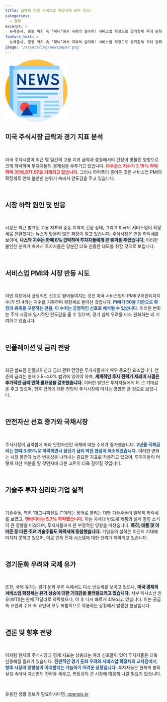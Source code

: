 ```yaml
---
title: 급락세 진정 서비스업 확장세에 모두 안도!
categories:
  - 경제
excerpt: >
  뉴욕증시, 중동 위기 속 ‘패닉’에서 극복의 실마리! 서비스업 확장으로 경기침체 우려 완화, 공포지수 급등 속 롤러코스터 같은 하루. 투자자들, 연준의 적극적 대응에 기대하면 클릭!
feature_text: >
  뉴욕증시, 중동 위기 속 ‘패닉’에서 극복의 실마리! 서비스업 확장으로 경기침체 우려 완화, 공포지수 급등 속 롤러코스터 같은 하루. 투자자들, 연준의 적극적 대응에 기대하면 클릭!
image: '/assets/img/newspaper.png'
---
```


<p><img src="/assets/img/newspaper.png" alt="kimp 속보" /></p>

<h2 data-ke-size="size26">미국 주식시장 급락과 경기 지표 분석</h2>

<p data-ke-size="size16">&nbsp;</p>

<p>미국 주식시장이 최근 몇 일간의 고용 지표 급락과 중동에서의 긴장이 맞물린 영향으로 크게 하락하며 투자자들의 경계심을 부추기고 있습니다. <b><span style="color: #ee2323;">다우존스 지수가 2.19% 하락하며 3만8,871.97로 거래되고 있습니다.</span></b> 그러나 하락폭이 줄어든 것은 서비스업 PMI의 확장세로 인해 불안한 분위기 속에서 안도감을 주고 있습니다.</p>

<p data-ke-size="size16">&nbsp;</p>

<h2 data-ke-size="size26">시장 하락 원인 및 반응</h2>

<p data-ke-size="size16">&nbsp;</p>

<p>시장은 최근 발표된 고용 지표와 중동 지역의 긴장 상태, 그리고 미국의 서비스업이 확장세로 전환했다는 뉴스가 맞물려 많은 파장이 일고 있습니다. 주식시장은 연일 하락세를 보이며, <b><span style="background-color: #21538527;">나스닥 지수는 한때 6% 급락하며 투자자들에게 큰 충격을 주었습니다.</span></b> 이러한 불안한 분위기 속에서 투자자들은 당분간 더욱 신중한 태도를 취할 것으로 보입니다.</p>

<p data-ke-size="size16">&nbsp;</p>

<h2 data-ke-size="size26">서비스업 PMI와 시장 반등 시도</h2>

<p data-ke-size="size16">&nbsp;</p>

<p>이번 지표에서 긍정적인 신호로 받아들여지는 것은 미국 서비스업의 PMI(구매관리자지수)가 51.4라는 지수를 기록하며 확장세로 돌아선 것입니다. <b><span style="color: #1a5490;">PMI가 50을 기준으로 확장과 위축을 구분하는 만큼, 이 수치는 긍정적인 신호로 해석될 수 있습니다.</span></b> 이러한 변화는 주식 시장에 일시적인 안도감을 줄 수 있으며, 경기 침체 우려를 다소 완화하는 데 기여하고 있습니다.</p>

<p data-ke-size="size16">&nbsp;</p>

<h2 data-ke-size="size26">인플레이션 및 금리 전망</h2>

<p data-ke-size="size16">&nbsp;</p>

<p>최근 발표된 인플레이션과 금리 관련 전망은 투자자들에게 매우 중요한 요소입니다. 연준의 금리는 현재 3.5~4.0% 범위에 있어야 하며, <b><span style="background-color: #21538527;">세계적인 투자 전략가 제레미 시겔은 추가적인 금리 인하 필요성을 강조했습니다.</span></b> 이러한 발언은 투자자들에게 더 큰 기대감을 주고 있으며, 향후 금리에 대한 전망이 주식시장에 미치는 영향은 클 것으로 보입니다.</p>

<p data-ke-size="size16">&nbsp;</p>

<h2 data-ke-size="size26">안전자산 선호 증가와 국채시장</h2>

<p data-ke-size="size16">&nbsp;</p>

<p>주식시장이 급락함에 따라 안전자산인 국채에 대한 수요가 증가했습니다. <b><span style="color: #1a5490;">2년물 국채금리는 한때 3.65%로 하락하면서 장단기 금리 역전 현상이 해소되었습니다.</span></b> 이러한 변화는 시장 불안과 높은 변동성을 나타내는 중요한 지표로 작용하고 있으며, 투자자들이 어떻게 자산 배분을 할 것인지에 대한 고민이 더욱 깊어질 것입니다.</p>

<p data-ke-size="size16">&nbsp;</p>

<h2 data-ke-size="size26">기술주 투자 심리와 기업 실적</h2>

<p data-ke-size="size16">&nbsp;</p>

<p>기술주들, 특히 '매그니피센트 7'이라는 용어로 불리는 대형 기술주들이 일제히 하락세를 보였고, <b><span style="color: #ee2323;">엔비디아는 5.7% 하락했습니다.</span></b> 이는 차세대 반도체 제품의 설계 결함 소식이 큰 영향을 미쳤으며, 투자자들에게 큰 부정적인 영향을 미쳤습니다. <b><span style="background-color: #21538527;">특히, 애플 및 아마존 등 다른 주요 기술주들도 하락세에 동참했습니다.</span></b> 기업들의 실적은 이전의 기대에 미치지 못하고 있으며, 이로 인해 전체 시스템에 대한 신뢰가 저하되고 있습니다.</p>

<p data-ke-size="size16">&nbsp;</p>

<h2 data-ke-size="size26">경기둔화 우려와 국제 유가</h2>

<p data-ke-size="size16">&nbsp;</p>

<p>또한, 국제 유가는 경기 둔화 우려 속에서도 다소 반등세를 보이고 있으나, <b><span style="background-color: #21538527;">미국 경제의 서비스업 확장세는 유가 상승에 대한 기대감을 불러일으키고 있습니다.</span></b> 서부 텍사스산 원유(WTI)는 한때 71달러로 하락했으나, 이 후 다시 빠르게 회복되고 있습니다. 이는 공급 측 요인과 수요 측 요인이 모두 복합적으로 작용하는 상황에서 발생한 현상입니다.</p>

<p data-ke-size="size16">&nbsp;</p>

<h2 data-ke-size="size26">결론 및 향후 전망</h2>

<p data-ke-size="size16">&nbsp;</p>

<p>이처럼 현재의 주식시장과 경제 지표는 상충되는 여러 신호들이 있어 투자자들은 더욱 신중해질 필요가 있습니다. <b><span style="color: #1a5490;">전반적인 경기 둔화 우려와 서비스업 확장세의 교차점에서, 향후 시장의 방향성이 어떠할지는 가늠하기 어려운 상황입니다.</span></b> 투자자들은 현재의 불확실성 속에서 자신만의 전략을 세우고, 변동성이 큰 시장에 대응해 나갈 필요가 있습니다.</p>

<p data-ke-size="size16">&nbsp;</p>
유용한 생활 정보가 필요하시다면, <a href="https://opensis.kr" rel="dofollow">opensis.kr</a>


